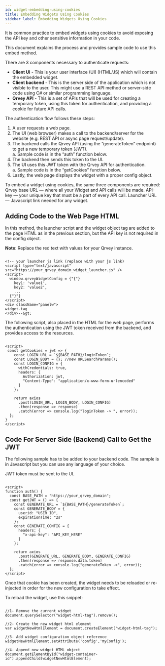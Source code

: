 ```yaml
---
id: widget-embedding-using-cookies
title: Embedding Widgets Using Cookies
sidebar_label: Embedding Widgets Using Cookies
---
```

<div style={{textAlign: "justify"}}>

It is common practice to embed widgets using cookies to avoid exposing the API key and other sensitive information in your code. 

This document explains the process and provides sample code to use this embed method.

There are 3 components necessary to authenticate requests:

-   **Client UI** - This is your user interface (UI) (HTML/JS) which will contain the embedded widget.
-   **Client backend** - This is the server side of the application which is not visible to the user. This might use a REST API method or server-side code using C# or similar programming language.
-   **Qrvey API** - This is a set of APIs that will be used for creating a temporary token, using this token for authentication, and providing a cookie for future API calls.

The authentication flow follows these steps:

1.  A user requests a web page.
2.  The UI (web browser) makes a call to the backend/server for the website (e.g. REST API or async page request/update).
3.  The backend calls the Qrvey API (using the “generateToken” endpoint) to get a new temporary token (JWT).<br />
    a. Sample code is in the “auth” function below.
4.  The backend then sends this token to the UI.
5.  The UI uses this JWT token with the Qrvey API for authentication. <br />
    a. Sample code is in the “getCookies” function below.
6.  Lastly, the web page displays the widget with a proper config object.

To embed a widget using cookies, the same three components are required:
Qrvey base URL — where all your Widget and API calls will be made.
API-key — your unique key that must be a part of every API call.
Launcher URL — Javascript link needed for any widget.

## Adding Code to the Web Page HTML

In this method, the launcher script and the widget object tag are added to the page HTML  as in the previous section, but the API key is not required in the config object.

**Note**: Replace the red text with values for your Qrvey instance.

```

<!-- your launcher js link (replace with your js link) 
<script type="text/javascript" src="https://your_qrvey_domain_widget_launcher.js" />
<script>  
  window.qrveyWidgetConfig = {"{"}
    key1: 'value1',
    key2: 'value2',
    ...
  {"}"}
</script> 
<div className="panelw">
widget-tag
</div>--&gt;

```

The following script, also placed in the HTML for the web page, performs the authentication using the JWT token received from the backend, and provides access to the resources.

```

<script>  
 const getCookies = jwt => {
    const LOGIN_URL = `${BASE_PATH}/loginToken`;
    const LOGIN_BODY = {}; //new URLSearchParams();
    const LOGIN_CONFIG = {
      withCredentials: true,
      headers: {
        Authorization: jwt,
        "Content-Type": "application/x-www-form-urlencoded"
      }
    };

    return axios
      .post(LOGIN_URL, LOGIN_BODY, LOGIN_CONFIG)
      .then(response => response)
      .catch(error => console.log("loginToken -> ", error));
  };
}
</script>

```

## Code For Server Side (Backend) Call to Get the JWT

The following sample has to be added to your backend code. The sample is in Javascript but you can use any language of your choice.

JWT token must be sent to the UI.

```

<script> 
function auth() {
  const BASE_PATH = "https://your_qrvey_domain";
  const getJWT = () => {
    const GENERATE_URL = `${BASE_PATH}/generateToken`;
    const GENERATE_BODY = {
      userid: "USER_ID",
      expirationTime: "2s"
    };
    const GENERATE_CONFIG = {
      headers: {
        "x-api-key": "API_KEY_HERE" 
      }
    };

    return axios
      .post(GENERATE_URL, GENERATE_BODY, GENERATE_CONFIG)
      .then(response => response.data.token)
      .catch(error => console.log("generateToken ->", error));
  };
</script>

```

Once that cookie has been created, the widget needs to be reloaded or re-injected in order for the new configuration to take effect.

To reload the widget, use this snippet:

```

//1- Remove the current widget
document.querySelector("widget-html-tag").remove();

//2- Create the new widget html element
var widgetNewHtmlElement = document.createElement("widget-html-tag");

//3- Add widget configuration object reference
widgetNewHtmlElement.setAttribute('config','myConfig');

//4- Append new widget HTML object 
document.getElementById("widget-container-id").appendChild(widgetNewHtmlElement);

```
</div>